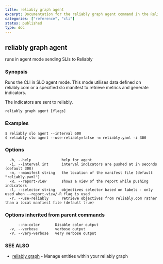 ```yaml
---
title: reliably graph agent
excerpt: Documentation for the reliably graph agent command in the Reliably CLI
categories: ["reference", "cli"]
status: published
type: doc
---
```

## reliably graph agent

runs in agent mode sending SLIs to Reliably

### Synopsis

Runs the CLI in SLO agent mode. This mode utilises data defined
on reliably.com or a specified slo manifest to retrieve metrics and generate indicators.

The indicators are sent to reliably.

```
reliably graph agent [flags]
```

### Examples

```
$ reliably slo agent --interval 600
$ reliably slo agent --use-reliably=false -m reliably.yaml -i 300
```

### Options

```
  -h, --help              help for agent
  -i, --interval int      interval indicators are pushed at in seconds (default 300)
  -m, --manifest string   the location of the manifest file (default "reliably.yaml")
  -R, --report-view       shows a view of the report while pushing indicators
  -l, --selector string   objectives selector based on labels - only used when --report-view/-R flag is used
  -r, --use-reliably      retrieve objectives from reliably.com rather than a local manfiest file (default true)
```

### Options inherited from parent commands

```
      --no-color       Disable color output
  -v, --verbose        verbose output
  -V, --very-verbose   very verbose output
```

### SEE ALSO

* [reliably graph](/docs/reference/cli/reliably-graph/)	 - Manage entities within your reliably graph


